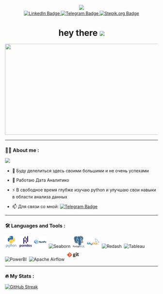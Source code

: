 <div id="header" align="center">
  <img src="https://media.giphy.com/media/LEe5yo2E9Fi3FmuEPK/giphy.gif?cid=ecf05e475q1rso5pqfyu9gesij7b10ukbk620bcdamct6jv9&rid=giphy.gif" width="100"/>
<div id="badges">
  <a href="https://www.linkedin.com/in/aleksei-pivovarov-11b894249/">
    <img src="https://img.shields.io/badge/linkedin-blue?logo=linkedin&logoColor=white&style=for-the-badge" alt="LinkedIn Badge"/>
  </a>
  <a href="https://t.me/Wachamba">
    <img src="https://img.shields.io/badge/Telegram-blue?logo=telegram&logoColor=white&style=for-the-badge" alt="Telegram Badge"/>
  </a>
  <a href="https://stepik.org/users/495118325">
    <img src="https://img.shields.io/badge/stepik.org-black?logo=stepik&logoColor=white&style=for-the-badge" alt="Stepik.org Badge"/>
  </a>
</div>


<h1>
  hey there
  <img src="https://media.giphy.com/media/hvRJCLFzcasrR4ia7z/giphy.gif" width="30px"/>
</h1>
</div>
<div align="center">
  <img src="https://media.giphy.com/media/cNfIqjpCY1zqfaLmd8/giphy.gif?cid=ecf05e47hhp2s7bha5lnuzo93tux5wgw1sg6gow9uhzqc458&rid=giphy.gif" width="600" height="300"/>
</div>

---

### :man_technologist: About me :

<div id="aboutme" align="left">
<img src="https://media.giphy.com/media/f6hnhHkks8bk4jwjh3/giphy.gif?cid=ecf05e47hdfelgqx2583y9db3f7n0om5o3l82rhkki8w7cu7&rid=giphy.gif" width="30">

- :telescope: Буду делелиться здесь своими большими и не очень успехами

- :seedling: Работаю Дата Аналитико

- :zap: В свободное время глубже изучаю python и улучшаю свои навыки в области анализа данных

- :mailbox: Для связи со мной: [![Telegram Badge](https://img.shields.io/badge/-Wachamba-blue?style=flat&logo=Telegram&logoColor=white)](yhttps://t.me/Wachamba)
</div>
  
---

### :hammer_and_wrench: Languages and Tools :


<div>
  <img src="https://github.com/devicons/devicon/blob/master/icons/python/python-original-wordmark.svg" title="Python" alt="Python" width="40" height="40"/>&nbsp;
  <img src="https://github.com/devicons/devicon/blob/master/icons/pandas/pandas-original-wordmark.svg" title="Pandas" alt="Pandas" width="40" height="40"/>&nbsp;
  <img src="https://github.com/devicons/devicon/blob/master/icons/numpy/numpy-original-wordmark.svg" title="NumPy" alt="NumPy" width="40" height="40"/>&nbsp;
  <img src="https://seeklogo.com/images/S/seaborn-logo-244EB2DEC5-seeklogo.com.png" title="Seaborn" alt="Seaborn" width="40" height="40"/>&nbsp;
  <img src="https://github.com/devicons/devicon/blob/master/icons/postgresql/postgresql-original-wordmark.svg" title="PostreSQL" alt="PostreSQL" width="40" height="40"/>&nbsp;
  <img src="https://github.com/devicons/devicon/blob/master/icons/mysql/mysql-original-wordmark.svg" title="MySQL"  alt="MySQL" width="40" height="40"/>&nbsp;
  <img src="https://www.vectorlogo.zone/logos/redashio/redashio-icon.svg"  title="Redash" alt="Redash" width="40" height="40"/>&nbsp;
  <img src="https://logojinni.com/image/logos/tableau-software.svg" title="Tableau" alt="Tableau" width="40" height="40"/>&nbsp;
  <img src="https://www.vectorlogo.zone/logos/microsoft_powerbi/microsoft_powerbi-ar21.svg" title="PowerBI" alt="PowerBI" width="80" height="40"/>&nbsp;
  <img src="https://upload.vectorlogo.zone/logos/apache_airflow/images/9c14446f-4cdc-4b19-9290-c753fc20fb2a.svg" title="Apache Airflow" alt="Apache Airflow" width="40" height="40"/>&nbsp;
  <img src="https://github.com/devicons/devicon/blob/master/icons/git/git-original-wordmark.svg" title="Git" **alt="Git" width="40" height="40"/>
</div>

---

### :fire: My Stats :

[![GitHub Streak](http://github-readme-streak-stats.herokuapp.com?user=PivovarovHub&theme=dark&hide_border=true)](https://git.io/streak-stats)

